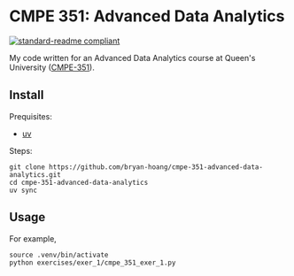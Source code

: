 # CMPE 351: Advanced Data Analytics

[![standard-readme compliant](https://img.shields.io/badge/standard--readme-OK-green.svg?style=flat-square)](https://github.com/RichardLitt/standard-readme)

My code written for an Advanced Data Analytics course at Queen's University
([CMPE-351][cmpe-351]).

[cmpe-351]:
  https://www.queensu.ca/academic-calendar/engineering-applied-sciences/academic-plans/computer-engineering/#coursestext

## Install

Prequisites:

- [uv](https://docs.astral.sh/uv/getting-started/installation/)

Steps:

```console
git clone https://github.com/bryan-hoang/cmpe-351-advanced-data-analytics.git
cd cmpe-351-advanced-data-analytics
uv sync
```

## Usage

For example,

```console
source .venv/bin/activate
python exercises/exer_1/cmpe_351_exer_1.py
```
